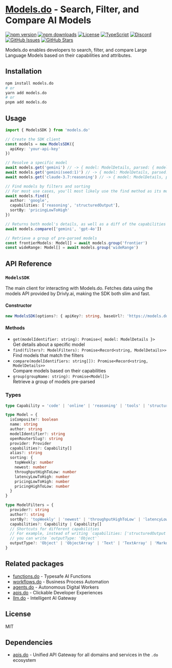 # [Models.do](https://models.do) - Search, Filter, and Compare AI Models

[![npm version](https://img.shields.io/npm/v/models.do.svg)](https://www.npmjs.com/package/models.do)
[![npm downloads](https://img.shields.io/npm/dm/models.do.svg)](https://www.npmjs.com/package/models.do)
[![License](https://img.shields.io/npm/l/models.do.svg)](https://github.com/drivly/ai/blob/main/LICENSE)
[![TypeScript](https://img.shields.io/badge/TypeScript-4.9%2B-blue)](https://www.typescriptlang.org/)
[![Discord](https://img.shields.io/badge/Discord-Join%20Chat-7289da?logo=discord&logoColor=white)](https://discord.gg/tafnNeUQdm)
[![GitHub Issues](https://img.shields.io/github/issues/drivly/ai.svg)](https://github.com/drivly/ai/issues)
[![GitHub Stars](https://img.shields.io/github/stars/drivly/ai.svg)](https://github.com/drivly/ai)

Models.do enables developers to search, filter, and compare Large Language Models based on their capabilities and attributes.

## Installation

```bash
npm install models.do
# or
yarn add models.do
# or
pnpm add models.do
```

## Usage

```typescript
import { ModelsSDK } from 'models.do'

// Create the SDK client
const models = new ModelsSDK({
  apiKey: 'your-api-key'
})

// Resolve a specific model
await models.get('gemini') // -> { model: ModelDetails, parsed: { model: 'gemini' } }
await models.get('gemini(seed:1)') // -> { model: ModelDetails, parsed: { model: 'gemini', systemConfig: { seed: 1 } } }
await models.get('claude-3.7:reasoning') // -> { model: ModelDetails, parsed: { model: 'claude', capabilities: ['reasoning'] } }

// Find models by filters and sorting
// For most use cases, you'll most likely use the find method as its more flexible
await models.find({
  author: 'google',
  capabilities: ['reasoning', 'structuredOutput'],
  sortBy: 'pricingLowToHigh'
})

// Returns both model's details, as well as a diff of the capabilities and attributes
await models.compare(['gemini', 'gpt-4o'])

// Retrieve a group of pre-parsed models
const frontierModels: Model[] = await models.group('frontier')
const wideRange: Model[] = await models.group('wideRange')
```

## API Reference

### `ModelsSDK`

The main client for interacting with Models.do. Fetches data using the models API provided by Drivly.ai, making the SDK both slim and fast.

#### Constructor

```typescript
new ModelsSDK(options?: { apiKey?: string, baseUrl?: 'https://models.do' | string })
```

#### Methods

- `get(modelIdentifier: string): Promise<{ model: ModelDetails }>`  
  Get details about a specific model
- `find(filters?: ModelFilters): Promise<Record<string, ModelDetails>>`  
  Find models that match the filters
- `compare(modelIdentifiers: string[]): Promise<Record<string, ModelDetails>>`  
  Compare models based on their capabilities
- `group(groupName: string): Promise<Model[]>`  
  Retrieve a group of models pre-parsed

### Types

```typescript
type Capability = 'code' | 'online' | 'reasoning' | 'tools' | 'structuredOutput' | 'responseFormat'

type Model = {
  isComposite?: boolean
  name: string
  author: string
  modelIdentifier?: string
  openRouterSlug?: string
  provider: Provider
  capabilities?: Capability[]
  alias?: string
  sorting: {
    topWeekly: number
    newest: number
    throughputHighToLow: number
    latencyLowToHigh: number
    pricingLowToHigh: number
    pricingHighToLow: number
  }
}

type ModelFilters = {
  provider?: string
  author?: string
  sortBy?: 'topWeekly' | 'newest' | 'throughputHighToLow' | 'latencyLowToHigh' | 'pricingLowToHigh' | 'pricingHighToLow'
  capabilities?: Capability | Capability[]
  // Shortcuts for different capabilities
  // For example, instead of writing `capabilities: ['structuredOutput', 'tools']`
  // you can write `outputType: 'Object'`
  outputType?: 'Object' | 'ObjectArray' | 'Text' | 'TextArray' | 'Markdown' | 'Code'
}
```

## Related packages

- [functions.do](https://functions.do) - Typesafe AI Functions
- [workflows.do](https://workflows.do) - Business Process Automation
- [agents.do](https://agents.do) - Autonomous Digital Workers
- [apis.do](https://apis.do) - Clickable Developer Experiences
- [llm.do](https://llm.do) - Intelligent AI Gateway

## License

MIT

## Dependencies

- [apis.do](https://www.npmjs.com/package/apis.do) - Unified API Gateway for all domains and services in the `.do` ecosystem
